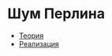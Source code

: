 # Шум Перлина

* [Теория](https://habrahabr.ru/post/342906/)
* [Реализация](https://gist.github.com/eevee/26f547457522755cb1fb8739d0ea89a1)
